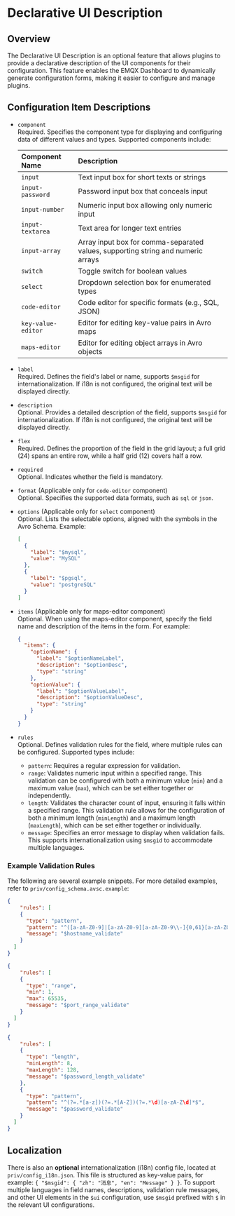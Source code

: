 # Declarative UI Description

## Overview

The Declarative UI Description is an optional feature that allows plugins to provide a declarative description of the UI components for their configuration. This feature enables the EMQX Dashboard to dynamically generate configuration forms, making it easier to configure and manage plugins.

## Configuration Item Descriptions

- `component`<br />
  Required. Specifies the component type for displaying and configuring data of different values and types. Supported components include:

  | Component Name     | Description                                                  |
  | :----------------- | :----------------------------------------------------------- |
  | `input`            | Text input box for short texts or strings                    |
  | `input-password`   | Password input box that conceals input                       |
  | `input-number`     | Numeric input box allowing only numeric input                |
  | `input-textarea`   | Text area for longer text entries                            |
  | `input-array`      | Array input box for comma-separated values, supporting string and numeric arrays |
  | `switch`           | Toggle switch for boolean values                             |
  | `select`           | Dropdown selection box for enumerated types                  |
  | `code-editor`      | Code editor for specific formats (e.g., SQL, JSON)           |
  | `key-value-editor` | Editor for editing key-value pairs in Avro maps              |
  | `maps-editor`      | Editor for editing object arrays in Avro objects             |
- `label`<br />
  Required. Defines the field's label or name, supports `$msgid` for internationalization. If i18n is not configured, the original text will be displayed directly.
- `description`<br />
  Optional. Provides a detailed description of the field, supports `$msgid` for internationalization. If i18n is not configured, the original text will be displayed directly.
- `flex`<br />
  Required. Defines the proportion of the field in the grid layout; a full grid (24) spans an entire row, while a half grid (12) covers half a row.
- `required`<br />
  Optional. Indicates whether the field is mandatory.
- `format` (Applicable only for `code-editor` component)<br />
  Optional. Specifies the supported data formats, such as `sql` or `json`.
- `options` (Applicable only for `select` component)<br />
  Optional. Lists the selectable options, aligned with the symbols in the Avro Schema. Example:

  ```json
  [
    {
      "label": "$mysql",
      "value": "MySQL"
    },
    {
      "label": "$pgsql",
      "value": "postgreSQL"
    }
  ]
  ```
- `items` (Applicable only for maps-editor component)<br />
  Optional. When using the maps-editor component, specify the field name and description of the items in the form. For example:

  ```json
  {
    "items": {
      "optionName": {
        "label": "$optionNameLabel",
        "description": "$optionDesc",
        "type": "string"
      },
      "optionValue": {
        "label": "$optionValueLabel",
        "description": "$optionValueDesc",
        "type": "string"
      }
    }
  }
  ```
- `rules`<br />
  Optional. Defines validation rules for the field, where multiple rules can be configured. Supported types include:

  - `pattern`: Requires a regular expression for validation.
  - `range`: Validates numeric input within a specified range. This validation can be configured with both a minimum value (`min`) and a maximum value (`max`), which can be set either together or independently.
  - `length`: Validates the character count of input, ensuring it falls within a specified range. This validation rule allows for the configuration of both a minimum length (`minLength`) and a maximum length (`maxLength`), which can be set either together or individually.
  - `message`: Specifies an error message to display when validation fails. This supports internationalization using `$msgid` to accommodate multiple languages.

### Example Validation Rules

The following are several example snippets. For more detailed examples, refer to `priv/config_schema.avsc.example`:

```json
{
    "rules": [
    {
      "type": "pattern",
      "pattern": "^([a-zA-Z0-9]|[a-zA-Z0-9][a-zA-Z0-9\\-]{0,61}[a-zA-Z0-9])(\\.([a-zA-Z0-9]|[a-zA-Z0-9][a-zA-Z0-9\\-]{0,61}[a-zA-Z0-9]))*$",
      "message": "$hostname_validate"
    }
  ]
}
```

```json
{
    "rules": [
    {
      "type": "range",
      "min": 1,
      "max": 65535,
      "message": "$port_range_validate"
    }
  ]
}
```

```json
{
    "rules": [
    {
      "type": "length",
      "minLength": 8,
      "maxLength": 128,
      "message": "$password_length_validate"
    },
    {
      "type": "pattern",
      "pattern": "^(?=.*[a-z])(?=.*[A-Z])(?=.*\d)[a-zA-Z\d]*$",
      "message": "$password_validate"
    }
  ]
}
```

## Localization

There is also an **optional** internationalization (i18n) config file, located at `priv/config_i18n.json`. This file is structured as key-value pairs, for example: `{ "$msgid": { "zh": "消息", "en": "Message" } }`.
To support multiple languages in field names, descriptions, validation rule messages, and other UI elements in the `$ui` configuration, use `$msgid` prefixed with `$` in the relevant UI configurations.

